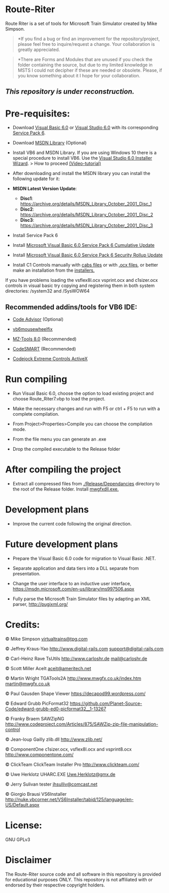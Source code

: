 # Route-Riter
 Route Riter is a set of tools for Microsoft Train Simulator created by Mike Simpson.

> *If you find a bug or find an improvement for the repository/project, please feel free to inquire/request a change. Your collaboration is greatly appreciated.

> *There are Forms and Modules that are unused if you check the folder containing the source, but due to my limited knowledge in MSTS I could not decipher if these are needed or obsolete. Please, if you know something about it I hope for your collaboration.

## *This repository is under reconstruction.*

# Pre-requisites:
- Download [Visual Basic 6.0](https://winworldpc.com/product/microsoft-visual-bas/60) or [Visual Studio 6.0](https://winworldpc.com/product/microsoft-visual-stu/60) with its corresponding [Service Pack 6](https://winworldpc.com/download/a4208baa-aaee-11eb-bc5b-0200008a0da4).

 - Download [MSDN Library](https://winworldpc.com/product/msdn/vs-60) (Optional)
   
 - Install VB6 and MSDN Library. If you are using Windows 10 there is a special procedure to install VB6. Use the [Visual Studio 6.0 Installer Wizard](https://github.com/FrannDzs/Route-Riter/blob/main-(7.6.26)/VS6InstallerSetup.exe). > How to proceed [(Video-tutorial)](https://www.youtube.com/watch?v=1tkTb6AYlAg)
 - After downloading and install the MSDN library you can install the following update for it:
- **MSDN Latest Version Update**: 
   - **Disc1**: https://archive.org/details/MSDN_Library_October_2001_Disc_1 
   - **Disc2**: https://archive.org/details/MSDN_Library_October_2001_Disc_2 
   - **Disc3**: https://archive.org/details/MSDN_Library_October_2001_Disc_3
 - Install Service Pack 6
 
 - Install [Microsoft Visual Basic 6.0 Service Pack 6 Cumulative Update](https://www.microsoft.com/en-us/download/details.aspx?id=7030)
 
 - Install [Microsoft Visual Basic 6.0 Service Pack 6 Security Rollup Update](https://www.microsoft.com/en-us/download/details.aspx?id=50722)
   
 - Install C1 Controls manually with [cabs files](https://github.com/FrannDzs/Route-Riter/tree/main-(7.6.26)/Source/Dependancies/ComponentOne%20Installers) or with [.ocx files](https://github.com/FrannDzs/Route-Riter/tree/main-(7.6.26)/Source/Dependancies/ComponentOne%20.ocx), or better make an installation from the [installers.](https://github.com/FrannDzs/Route-Riter/tree/main-(7.6.26)/Source/Dependancies/ComponentOne%20Installers)
 
If you have problems loading the vsflex8l.ocx vsprint.ocx and c1sizer.ocx controls in visual basic try copying and registering them in both system directories: /system32 and /SysWOW64 

## Recommended addins/tools for VB6 IDE:

 - [Code Advisor](https://www.microsoft.com/en-US/download/details.aspx?id=1222) (Optional)

 - [vb6mousewheelfix](https://github.com/FrannDzs/Route-Riter/blob/main-(7.6.27)/Others/vb6mousewheelfix.exe)

 - [MZ-Tools 8.0](https://www.mztools.com/v8/mztools8.aspx) (Recommended)

 - [CodeSMART](https://www.axtools.com/products-codesmart-vb6.php) (Recommended)

 - [Codejock Extreme Controls ActiveX](https://www.componentsource.com/es/product/codejock-xtreme-controls-activex)

# Run compiling
 - Run Visual Basic 6.0, choose the option to load existing project and choose Route_Riter7.vbp to load the project.
 
 - Make the necessary changes and run with F5 or ctrl + F5 to run with a complete compilation.

 - From Project>Properties>Compile you can choose the compilation mode.

 - From the file menu you can generate an .exe

 - Drop the compiled executable to the Release folder

# After compiling the project 
 - Extract all compressed files from [./Release/Dependancies](https://github.com/FrannDzs/Route-Riter/tree/main-(7.6.26)/Release/Dependancies) directory to the root of the Release folder. 
 Install [mwgfxdll.exe.](https://github.com/FrannDzs/Route-Riter/blob/main-(7.6.26)/Release/mwgfxdll.exe)

# Development plans
 - Improve the current code following the original direction.

# Future development plans
- Prepare the Visual Basic 6.0 code for migration to Visual Basic .NET.

- Separate application and data tiers into a DLL separate from presentation.

- Change the user interface to an inductive user interface, https://msdn.microsoft.com/en-us/library/ms997506.aspx

- Fully parse the Microsoft Train Simulator files by adapting an XML parser, http://pugixml.org/

# Credits:
© Mike Simpson
virtualtrains@tpg.com

© Jeffrey Kraus-Yao
http://www.digital-rails.com
support@digital-rails.com

© Carl-Heinz Rave
TsUtils
http://www.carloshr.de
mail@carloshr.de

© Scott Miller
AceIt
aceit@ameritech.net

© Martin Wright
TGATools2A
http://www.mwgfx.co.uk/index.htm
martin@mwgfx.co.uk

© Paul Gausden
Shape Viewer
https://decapod99.wordpress.com/

© Edward Grubb
PicFormat32
https://github.com/Planet-Source-Code/edward-grubb-ed0-picformat32__1-13267

© Franky Braem
SAWZipNG
http://www.codeproject.com/Articles/875/SAWZip-zip-file-manipulation-control

© Jean-loup Gailly
zlib.dll
http://www.zlib.net/

© ComponentOne
c1sizer.ocx, vsflex8l.ocx and vsprint8.ocx
http://www.componentone.com/

© ClickTeam
ClickTeam Installer Pro
http://www.clickteam.com/

© Uwe Herklotz
UHARC.EXE
Uwe.Herklotz@gmx.de

© Jerry Sulivan
tester
jhsulliv@comcast.net

© Giorgio Brausi
VS6Installer 
http://nuke.vbcorner.net/VS6Installer/tabid/125/language/en-US/Default.aspx

# License:

GNU GPLv3

# Disclaimer
The Route-Riter source code and all software in this repository is provided for educational purposes ONLY. This repository is not affiliated with or endorsed by their respective copyright holders.
